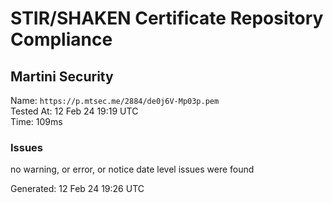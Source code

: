 # STIR/SHAKEN Certificate Repository Compliance

## Martini Security

Name: `https://p.mtsec.me/2884/de0j6V-Mp03p.pem`\
Tested At: 12 Feb 24 19:19 UTC\
Time: 109ms

### Issues

no warning, or error, or notice date level issues were found

Generated: 12 Feb 24 19:26 UTC